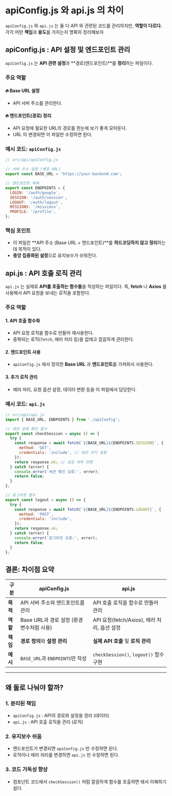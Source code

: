apiConfig.js 와 api.js 의 차이
===
`apiConfig.js` 와 `api.js` 는 둘 다 API 와 관련된 코드를 관리하지만, **역할이 다르다.**  각각 어떤 **책임**과 **용도**를 가지는지 명확히 정리해보자

## apiConfig.js : API 설정 및 엔드포인트 관리
`apiConfig.js` 는 **API 관련 설정**과 **경로(엔드포인트)**를 **정리**하는 파일이다.

### 주요 역할

#### 🔥 Base URL 설정
- API 서버 주소를 관리한다.

#### 🔥 엔드포인트(경로) 정리
- API 요청에 필요한 URL의 경로를 한눈에 보기 좋게 모아둔다. 
- URL 이 변경되면 이 파일만 수정하면 된다.

### 예시 코드: `apiConfig.js`

```js
// src/api/apiConfig.js

// 서버 주소 설정 (배포 URL)
export const BASE_URL = 'https://your-backend.com';

// 엔드포인트 목록
export const ENDPOINTS = {
  LOGIN: '/auth/google',
  SESSION: '/auth/session',
  LOGOUT: '/auth/logout',
  MISSIONS: '/missions',
  PROFILE: '/profile',
};
```

### 핵심 포인트
- 이 파일은 **API 주소 (Base URL + 엔드포인트)**를 **하드코딩하지 않고 정리**하는 데 목적이 있다.
- **중앙 집중화된 설정**으로 유지보수가 쉬워진다.

## api.js : API 호출 로직 관리
`api.js` 는 실제로 **API를 호출하는 함수들**을 작성하는 파일이다. 즉, **fetch** 나 **Axios** 를 사용해서 API 요청을 보내는 로직을 포함한다.

### 주요 역할

#### 1. API 호출 함수화
- API 요청 로직을 함수로 만들어 재사용한다.
- 중복되는 로직(`fetch`, 에러 처리 등)을 없애고 깔끔하게 관리한다.

#### 2. 엔드포인트 사용
- `apiConfig.js` 에서 정의한 **Base URL** 과 **엔드포인트**를 가져와서 사용한다.

#### 3. 추가 로직 관리
- 에러 처리, 요청 옵션 설정, 데이터 변환 등을 이 파일에서 담당한다.

### 예시 코드: `api.js`

```js
// src/api/api.js
import { BASE_URL, ENDPOINTS } from './apiConfig';

// 세션 상태 확인 함수
export const checkSession = async () => {
  try {
    const response = await fetch(`${BASE_URL}${ENDPOINTS.SESSION}`, {
      method: 'GET',
      credentials: 'include', // 세션 쿠키 포함
    });
    return response.ok; // 성공 여부 반환
  } catch (error) {
    console.error('세션 확인 오류:', error);
    return false;
  }
};

// 로그아웃 함수
export const logout = async () => {
  try {
    const response = await fetch(`${BASE_URL}${ENDPOINTS.LOGOUT}`, {
      method: 'POST',
      credentials: 'include',
    });
    return response.ok;
  } catch (error) {
    console.error('로그아웃 오류:', error);
    return false;
  }
};

```

## **결론: 차이점 요약**

| **구분** | **apiConfig.js** | **api.js** |
| --- | --- | --- |
| **목적** | API 서버 주소와 엔드포인트를 관리 | API 호출 로직을 함수로 만들어 관리 |
| **역할** | Base URL과 경로 설정 (환경 변수처럼 사용) | API 요청(fetch/Axios), 에러 처리, 옵션 설정 |
| **책임** | **경로 정의**와 **설정 관리** | **실제 API 호출** 및 **로직 관리** |
| **예시** | `BASE_URL`과 `ENDPOINTS`만 작성 | `checkSession()`, `logout()` 함수 구현 |
---

## 왜 둘로 나눠야 할까?

### 1. 분리된 책임
- `apiConfig.js` : API의 경로와 설정을 정리 (데이터)
- `api.js` : API 호출 로직을 관리 (로직)

### 2. 유지보수 쉬움
- 엔드포인트가 변경되면 `apiConfig.js` 만 수정하면 된다.
- 로직이나 에러 처리를 변경하면 `api.js` 만 수정하면 된다.

### 3. 코드 가독성 향상
- 컴포넌트 코드에서 `checkSession()` 처럼 깔끔하게 함수를 호출하면 돼서 이해하기 쉽다.